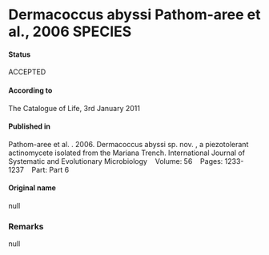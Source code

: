 # Dermacoccus abyssi Pathom-aree et al., 2006 SPECIES

#### Status
ACCEPTED

#### According to
The Catalogue of Life, 3rd January 2011

#### Published in
Pathom-aree et al. . 2006. Dermacoccus abyssi sp. nov. , a piezotolerant actinomycete isolated from the Mariana Trench. International Journal of Systematic and Evolutionary Microbiology    Volume: 56    Pages: 1233-1237    Part: Part 6

#### Original name
null

### Remarks
null